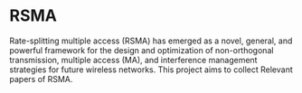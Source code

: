 # RSMA
Rate-splitting multiple access (RSMA) has emerged as a novel, general, and powerful framework for the design and optimization of non-orthogonal transmission, multiple access (MA), and interference management strategies for future wireless networks. This project aims to collect Relevant papers of RSMA.
